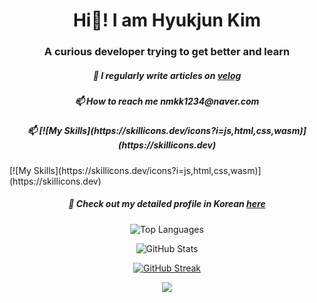 <h1 align="center">Hi👋! I am Hyukjun Kim</h1>
<h3 align="center">A curious developer trying to get better and learn</h3>
<h5 align="center">📝 I regularly write articles on <a href="https://velog.io/@rlagurwns112" target="_blank"> velog</a></h5>
<h5 align="center">📫 How to reach me <b>nmkk1234@naver.com</b></h5>
<h5 align="center">📫 [![My Skills](https://skillicons.dev/icons?i=js,html,css,wasm)](https://skillicons.dev)</b></h5>
[![My Skills](https://skillicons.dev/icons?i=js,html,css,wasm)](https://skillicons.dev)
<h5 align="center">🔭 Check out my detailed profile in Korean <a href="https://velog.io/@rlagurwns112/about" target="_blank"> here</a></h5>

 <p align="center">
 <img src="https://github-readme-stats.vercel.app/api/top-langs?username=hyukjunkim1116&show_icons=true&theme=dark&locale=en&layout=compact" alt="Top Languages" />
</p>

<p align="center">
  <img src="https://github-readme-stats.vercel.app/api?username=hyukjunkim1116&show_icons=true&theme=dark&locale=en" alt="GitHub Stats" />
</p>

<p align="center">
<a href="https://git.io/streak-stats">
 <img src="https://streak-stats.demolab.com?user=hyukjunkim1116&theme=dark" alt="GitHub Streak" />
</a>
</p>

<p align="center">
<a href="https://github.com/ashutosh00710/github-readme-activity-graph">
 <img src="https://github-readme-activity-graph.vercel.app/graph?username=hyukjunkim1116&bg_color=151515&color=fefefe&line=fefefe&point=fb8c00&area=true&hide_border=true"/>
</a>
</p>
